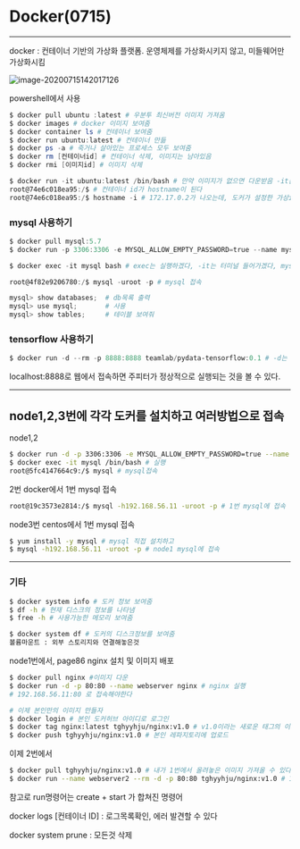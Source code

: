 # Docker(0715)

---

docker : 컨테이너 기반의 가상화 플랫폼. 운영체제를 가상화시키지 않고, 미들웨어만 가상화시킴



![image-20200715142017126](200715_docker_day1.assets/image-20200715142017126.png)

powershell에서 사용

```powershell
$ docker pull ubuntu :latest # 우분투 최신버전 이미지 가져옴
$ docker images # docker 이미지 보여줌
$ docker container ls # 컨테이너 보여줌
$ docker run ubuntu:latest # 컨테이너 만듦
$ docker ps -a # 죽거나 살아있는 프로세스 모두 보여줌
$ docker rm [컨테이너id] # 컨테이너 삭제, 이미지는 남아있음
$ docker rmi [이미지id] # 이미지 삭제

$ docker run -it ubuntu:latest /bin/bash # 만약 이미지가 없으면 다운받음 -it는 인터랙티브한 터미널을 열 수 있는 환경에 /bin/bash를 사용하겠다는 의미. 이제 리눅스 사용 가능해진다
root@74e6c018ea95:/$ # 컨테이너 id가 hostname이 된다
root@74e6c018ea95:/$ hostname -i # 172.17.0.2가 나오는데, 도커가 설정한 가상ip
```



### mysql 사용하기

```powershell
$ docker pull mysql:5.7
$ docker run -p 3306:3306 -e MYSQL_ALLOW_EMPTY_PASSWORD=true --name mysql mysql:5.7# -p는 포트포워딩,3306:3306은 3306으로 윈도우에서 호출하면 도커에서 3306으로 응답하겠다,-e는 환경설정 MYSQL_ALLOW_EMPTY_PASSWORD=true로 비밀번호 없게 하고 --name을 mysql로 입력하여 컨테이너 이름 지정, 마지막은 버전정보 입력한다

$ docker exec -it mysql bash # exec는 실행하겠다, -it는 터미널 들어가겠다, mysql이름을 bash셀을 이용해서

root@4f82e9206780:/$ mysql -uroot -p # mysql 접속

mysql> show databases;	# db목록 출력
mysql> use mysql;		# 사용
mysql> show tables; 	# 테이블 보여줘
```



### tensorflow 사용하기

```powershell
$ docker run -d --rm -p 8888:8888 teamlab/pydata-tensorflow:0.1 # -d는 디태치 모드 즉 백그라운드에서 실행되게함(stop했다가 다시 킬때 바로 켜짐) 즉, powershell 꺼도 실행된다.--rm은 stop됐을때 컨테이너를 아예 삭제시키는 명령어
```

localhost:8888로 웹에서 접속하면 주피터가 정상적으로 실행되는 것을 볼 수 있다.

---

## node1,2,3번에 각각 도커를 설치하고  여러방법으로 접속

node1,2

```sh
$ docker run -d -p 3306:3306 -e MYSQL_ALLOW_EMPTY_PASSWORD=true --name mysql mysql:5.7 # mysql 설치, node2에는 mysql2로 태깅하고 설치했다
$ docker exec -it mysql /bin/bash # 실행
root@5fc4147664c9:/$ mysql # mysql접속
```

2번 docker에서 1번 mysql 접속 

```sh
root@19c3573e2814:/$ mysql -h192.168.56.11 -uroot -p # 1번 mysql에 접속
```



node3번 centos에서 1번 mysql 접속

```sh
$ yum install -y mysql # mysql 직접 설치하고
$ mysql -h192.168.56.11 -uroot -p # node1 mysql에 접속
```

---



### 기타

```sh
$ docker system info # 도커 정보 보여줌
$ df -h # 현재 디스크의 정보를 나타냄
$ free -h # 사용가능한 메모리 보여줌

$ docker system df # 도커의 디스크정보를 보여줌
볼륨마운트 : 외부 스토리지와 연결해놓은것
```



node1번에서, page86 nginx 설치 및 이미지 배포

```sh
$ docker pull nginx #이미지 다운
$ docker run -d -p 80:80 --name webserver nginx # nginx 실행
# 192.168.56.11:80 로 접속해야한다

# 이제 본인만의 이미지 만들자
$ docker login # 본인 도커허브 아이디로 로그인
$ docker tag nginx:latest tghyyhju/nginx:v1.0 # v1.0이라는 새로운 태그의 이미지 생성 및 레파지토리(tghyyhju/nginx)에 파싱
$ docker push tghyyhju/nginx:v1.0 # 본인 레파지토리에 업로드
```



이제 2번에서

```sh
$ docker pull tghyyhju/nginx:v1.0 # 내가 1번에서 올려놓은 이미지 가져올 수 있다
$ docker run --name webserver2 --rm -d -p 80:80 tghyyhju/nginx:v1.0 # 192.168.56.12:80으로 접속가능
```



참고로 run명령어는 create + start 가 합쳐진 명령어

docker logs [컨테이너 ID] : 로그목록확인, 에러 발견할 수 있다

docker system prune : 모든것 삭제